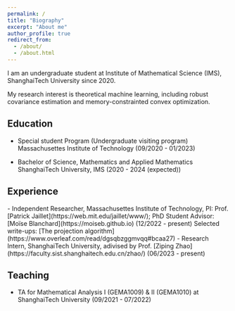 ```yaml
---
permalink: /
title: "Biography"
excerpt: "About me"
author_profile: true
redirect_from: 
  - /about/
  - /about.html
---
```


I am an undergraduate student at Institute of Mathematical Science (IMS), ShanghaiTech University since 2020. 

My research interest is theoretical machine learning, including robust covariance estimation and memory-constrainted convex optimization.

<h2 id="education"> Education</h2>

- Special student Program (Undergraduate visiting program)  
  Massachusettes Institute of Technology (09/2020 - 01/2023)
  
- Bachelor of Science, Mathematics and Applied Mathematics   
  ShanghaiTech University, IMS (2020 - 2024 (expected))

<h2 id="experience"> Experience</h2>
- Independent Researcher, Massachusettes Institute of Technology, PI: Prof. [Patrick Jaillet](https://web.mit.edu/jaillet/www/); PhD Student Advisor: [Moïse Blanchard](https://moiseb.github.io) (12/2022 - present)
Selected write-ups: [The projection algorithm](https://www.overleaf.com/read/dgsqbzggmvqq#bcaa27)
- Research Intern, ShanghaiTech University, adivised by Prof. [Ziping Zhao](https://faculty.sist.shanghaitech.edu.cn/zhao/)
  (06/2023 - present)

<h2 id="teaching"> Teaching</h2>

- TA for  Mathematical Analysis I (GEMA1009) & II (GEMA1010) at ShanghaiTech University (09/2021 - 07/2022)
